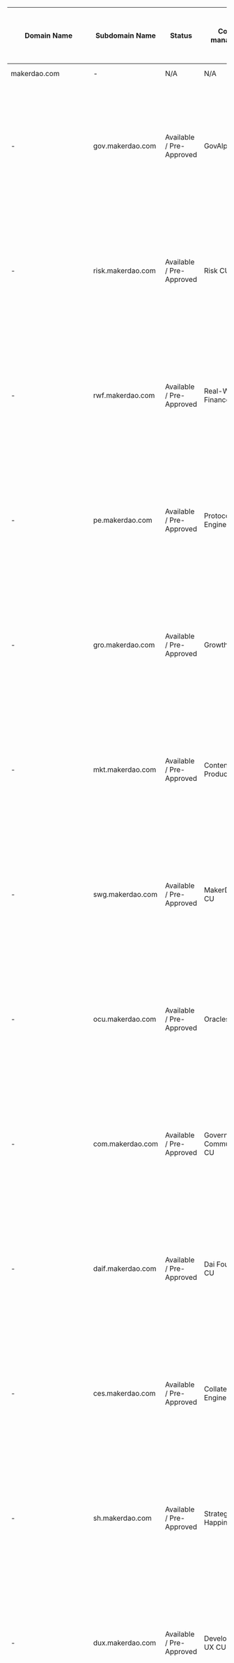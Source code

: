 Domain Name|Subdomain Name|Status|Content managed by|Purpose|Last modification (Blank means "Grandfathered")|Content Manager Contact name|Content Manager Contact ID|Delegation Target|Platform Manager (Tech Content Platform Manager)|Notes
-|-|-|-|-|-|-|-|-|-|-
makerdao.com|-|N/A|N/A|||||www.makerdao.com alias||
-|gov.makerdao.com|Available / Pre-Approved|GovAlpha CU|||TBD|TBD|135.135.135.135 <br>MX record: mail1.example.com<br>....|TechOps|Shown as example. Maker Foundation hasn't released the use of makerdao.com for email configuration yet. It should happen soon/before end of 2021
-|risk.makerdao.com|Available / Pre-Approved|Risk CU|||TBD|TBD|135.135.135.135 <br>MX record: mail1.example.com<br>....|TechOps|Shown as example. Maker Foundation hasn't released the use of makerdao.com for email configuration yet. It should happen soon/before end of 2021
-|rwf.makerdao.com|Available / Pre-Approved|Real-World-Finance CU|||TBD|TBD|135.135.135.135 <br>MX record: mail1.example.com<br>....|TechOps|Shown as example. Maker Foundation hasn't released the use of makerdao.com for email configuration yet. It should happen soon/before end of 2021
-|pe.makerdao.com|Available / Pre-Approved|Protocol Engineering CU|||TBD|TBD|135.135.135.135 <br>MX record: mail1.example.com<br>....|TechOps|Shown as example. Maker Foundation hasn't released the use of makerdao.com for email configuration yet. It should happen soon/before end of 2021
-|gro.makerdao.com|Available / Pre-Approved|Growth CU |||TBD|TBD|135.135.135.135 <br>MX record: mail1.example.com<br>....|TechOps|Shown as example. Maker Foundation hasn't released the use of makerdao.com for email configuration yet. It should happen soon/before end of 2021
-|mkt.makerdao.com|Available / Pre-Approved|Content Production CU|||TBD|TBD|135.135.135.135 <br>MX record: mail1.example.com<br>....|TechOps|Shown as example. Maker Foundation hasn't released the use of makerdao.com for email configuration yet. It should happen soon/before end of 2021
-|swg.makerdao.com|Available / Pre-Approved|MakerDAO Shop CU|||TBD|TBD|135.135.135.135 <br>MX record: mail1.example.com<br>....|TechOps|Shown as example. Maker Foundation hasn't released the use of makerdao.com for email configuration yet. It should happen soon/before end of 2021
-|ocu.makerdao.com|Available / Pre-Approved|Oracles CU|||TBD|TBD|135.135.135.135 <br>MX record: mail1.example.com<br>....|TechOps|Shown as example. Maker Foundation hasn't released the use of makerdao.com for email configuration yet. It should happen soon/before end of 2021
-|com.makerdao.com|Available / Pre-Approved|Governance Communications CU|||TBD|TBD|135.135.135.135 <br>MX record: mail1.example.com<br>....|TechOps|Shown as example. Maker Foundation hasn't released the use of makerdao.com for email configuration yet. It should happen soon/before end of 2021
-|daif.makerdao.com|Available / Pre-Approved|Dai Foundation CU|||TBD|TBD|135.135.135.135 <br>MX record: mail1.example.com<br>....|TechOps|Shown as example. Maker Foundation hasn't released the use of makerdao.com for email configuration yet. It should happen soon/before end of 2021
-|ces.makerdao.com|Available / Pre-Approved|Collateral Engineering CU|||TBD|TBD|135.135.135.135 <br>MX record: mail1.example.com<br>....|TechOps|Shown as example. Maker Foundation hasn't released the use of makerdao.com for email configuration yet. It should happen soon/before end of 2021
-|sh.makerdao.com|Available / Pre-Approved|Strategic Happiness CU|||TBD|TBD|135.135.135.135 <br>MX record: mail1.example.com<br>....|TechOps|Shown as example. Maker Foundation hasn't released the use of makerdao.com for email configuration yet. It should happen soon/before end of 2021
-|dux.makerdao.com|Available / Pre-Approved|Development & UX CU|||TBD|TBD|135.135.135.135 <br>MX record: mail1.example.com<br>....|TechOps|Shown as example. Maker Foundation hasn't released the use of makerdao.com for email configuration yet. It should happen soon/before end of 2021
-|sne.makerdao.com|Available / Pre-Approved|StarkNet Engineering CU|||TBD|TBD|135.135.135.135 <br>MX record: mail1.example.com<br>....|TechOps|Shown as example. Maker Foundation hasn't released the use of makerdao.com for email configuration yet. It should happen soon/before end of 2021
-|din.makerdao.com|Available / Pre-Approved|Data Insights CU|||TBD|TBD|135.135.135.135 <br>MX record: mail1.example.com<br>....|TechOps|Shown as example. Maker Foundation hasn't released the use of makerdao.com for email configuration yet. It should happen soon/before end of 2021
abuse@makerdao.com||Approved|Dai Foundation CU|Email address to report scammers etc that infringes on the MakerDAO trademarks|2022-07-07|Søren Peter Nielsen|soren@daifoundation.org||TechOps|This email is to establish a single point of contact to report abuses of the Maker Brand and associated trademarks. The email will be monitored by @daif-core-unit with assistance from @techops-core-unit







---


```
SPDX-FileCopyrightText: © 2022 Dai Foundation <www.daifoundation.org>

SPDX-License-Identifier: CC-BY-NC-4.0
```